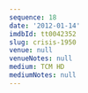 ```yaml
---
sequence: 18
date: '2012-01-14'
imdbId: tt0042352
slug: crisis-1950
venue: null
venueNotes: null
medium: TCM HD
mediumNotes: null
---
```


